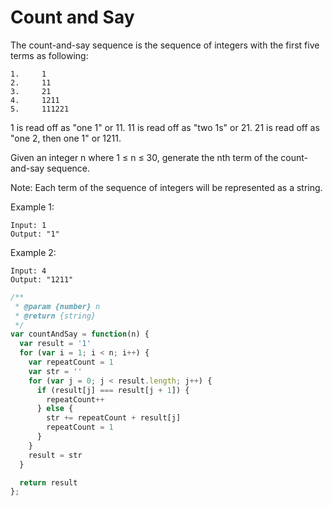 # Count and Say

The count-and-say sequence is the sequence of integers with the first five terms as following:

    1.     1
    2.     11
    3.     21
    4.     1211
    5.     111221

1 is read off as "one 1" or 11.
11 is read off as "two 1s" or 21.
21 is read off as "one 2, then one 1" or 1211.

Given an integer n where 1 ≤ n ≤ 30, generate the nth term of the count-and-say sequence.

Note: Each term of the sequence of integers will be represented as a string.

Example 1:

    Input: 1
    Output: "1"

Example 2:

    Input: 4
    Output: "1211"
    

```JavaScript
/**
 * @param {number} n
 * @return {string}
 */
var countAndSay = function(n) {
  var result = '1'
  for (var i = 1; i < n; i++) {
    var repeatCount = 1
    var str = ''
    for (var j = 0; j < result.length; j++) {
      if (result[j] === result[j + 1]) {
        repeatCount++
      } else {
        str += repeatCount + result[j]
        repeatCount = 1
      }
    }
    result = str
  }

  return result
};
```